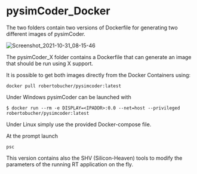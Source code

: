 # pysimCoder_Docker

The two folders contain two versions of Dockerfile for generating two different images of pysimCoder.

![Screenshot_2021-10-31_08-15-46](https://user-images.githubusercontent.com/8348158/139572654-7fc549da-5530-410e-b092-64104a037606.png)

The pysimCoder_X folder contains a Dockerfile that can generate an image that should be run using X support.

It is possible to get both images directly from the Docker Containers using:

```
docker pull robertobucher/pysimcoder:latest
```

Under Windows pysimCoder can be launched with
```
$ docker run --rm -e DISPLAY=<IPADDR>:0.0 --net=host --privileged robertobucher/pysimcoder:latest
```

Under Linux simply use the provided Docker-compose file.

At the prompt launch
```
psc
```

This version contains also the SHV (Silicon-Heaven) tools to modify the parameters of the running RT application on the fly.